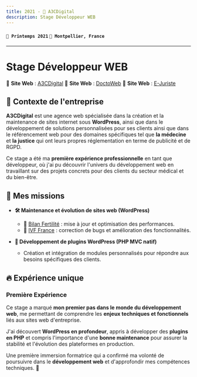 ```yaml
---
title: 2021 - 🚀 A3CDigital
description: Stage Développeur WEB
---
```


#### `📅 Printemps 2021` `📍 Montpellier, France`

---

# Stage Développeur WEB

🔗 **Site Web** : [A3CDigital](https://www.a3cdigital.com/)
🔗 **Site Web** : [DoctoWeb](https://site-web-medecins.fr/)
🔗 **Site Web** : [E-Juriste](https://site-avocat-notaire.fr/)

## 📌 Contexte de l'entreprise

**A3CDigital** est une agence web spécialisée dans la création et la maintenance de sites internet sous **WordPress**, ainsi que dans le développement de solutions personnalisées pour ses clients ainsi que dans le référencement web pour des domaines spécifiques tel que **la médecine** et **la justice** qui ont leurs propres réglementation en terme de publicité et de RGPD.

Ce stage a été ma **première expérience professionnelle** en tant que développeur, où j'ai pu découvrir l'univers du développement web en travaillant sur des projets concrets pour des clients du secteur médical et du bien-être.

## 🎯 Mes missions

-   **🛠️ Maintenance et évolution de sites web (WordPress)**

    -   🔗 [Bilan Fertilité](https://bilanfertilite.fr/) : mise à jour et optimisation des performances.
    -   🔗 [IVF France](https://ivf-france.fr/) : correction de bugs et amélioration des fonctionnalités.

-   **🔌 Développement de plugins WordPress (PHP MVC natif)**
    -   Création et intégration de modules personnalisés pour répondre aux besoins spécifiques des clients.

## 🔥 Expérience unique

### Première Expérience

Ce stage a marqué **mon premier pas dans le monde du développement web**, me permettant de comprendre les **enjeux techniques et fonctionnels** liés aux sites web d'entreprise.

J'ai découvert **WordPress en profondeur**, appris à développer des **plugins en PHP** et compris l'importance d'une **bonne maintenance** pour assurer la stabilité et l'évolution des plateformes en production.

Une première immersion formatrice qui a confirmé ma volonté de poursuivre dans le **développement web** et d'approfondir mes compétences techniques. 🚀
